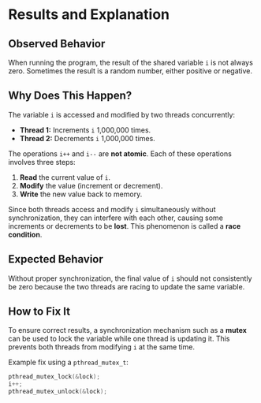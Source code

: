 # Results and Explanation

## Observed Behavior
When running the program, the result of the shared variable `i` is not always zero. Sometimes the result is a random number, either positive or negative.

## Why Does This Happen?

The variable `i` is accessed and modified by two threads concurrently:
- **Thread 1:** Increments `i` 1,000,000 times.  
- **Thread 2:** Decrements `i` 1,000,000 times.

The operations `i++` and `i--` are **not atomic**. Each of these operations involves three steps:
1. **Read** the current value of `i`.  
2. **Modify** the value (increment or decrement).  
3. **Write** the new value back to memory.  

Since both threads access and modify `i` simultaneously without synchronization, they can interfere with each other, causing some increments or decrements to be **lost**. This phenomenon is called a **race condition**.

## Expected Behavior

Without proper synchronization, the final value of `i` should not consistently be zero because the two threads are racing to update the same variable.

## How to Fix It

To ensure correct results, a synchronization mechanism such as a **mutex** can be used to lock the variable while one thread is updating it. This prevents both threads from modifying `i` at the same time.

Example fix using a `pthread_mutex_t`:
```c
pthread_mutex_lock(&lock);
i++;
pthread_mutex_unlock(&lock);
